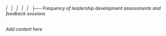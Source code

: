 ###### |   |   |   |   |   ├── Frequency of leadership development assessments and feedback sessions

*Add content here*